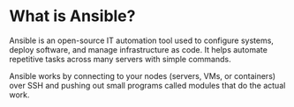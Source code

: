 # What is Ansible?
Ansible is an open-source IT automation tool used to configure systems, deploy software, and manage infrastructure as code. 
It helps automate repetitive tasks across many servers with simple commands.

Ansible works by connecting to your nodes (servers, VMs, or containers) over SSH and pushing out small programs called modules that do the actual work.
